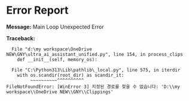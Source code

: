 # Error Report

**Message:**
Main Loop Unexpected Error

**Traceback:**
``````Traceback (most recent call last):
  File "d:\my workspace\OneDrive NEW\GNY\ultra_ai_assistant_unified.py", line 154, in process_clips
    def __init__(self, memory_os):
    
  File "C:\Python313\Lib\pathlib\_local.py", line 575, in iterdir
    with os.scandir(root_dir) as scandir_it:
         ~~~~~~~~~~^^^^^^^^^^
FileNotFoundError: [WinError 3] 지정된 경로를 찾을 수 없습니다: 'D:\\my workspace\\OneDrive NEW\\GNY\\Clippings'
``````